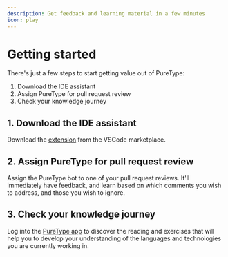 ```yaml
---
description: Get feedback and learning material in a few minutes
icon: play
---
```


# Getting started

There's just a few steps to start getting value out of PureType:

1. Download the IDE assistant
2. Assign PureType for pull request review
3. Check your knowledge journey

## 1. Download the IDE assistant

Download the [extension](https://marketplace.visualstudio.com/items?itemName=puretype.puretype) from the VSCode marketplace.

## 2. Assign PureType for pull request review

Assign the PureType bot to one of your pull request reviews. It'll immediately have feedback, and learn based on which comments you wish to address, and those you wish to ignore.

## 3. Check your knowledge journey

Log into the [PureType app](https://app.puretype.ai) to discover the reading and exercises that will help you to develop your understanding of the languages and technologies you are currently working in.
